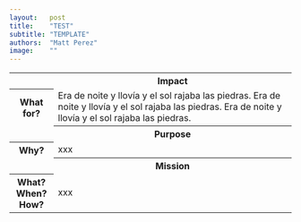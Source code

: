 ```yaml
---
layout:   post
title:    "TEST"
subtitle: "TEMPLATE"
authors:  "Matt Perez"
image:    ""
---
```


<div style="display: none; ">
 <p>xxx</p>
</div>

 <div class="_center">
  <table class="_explicitalignment">
   <tr class="_background">
    <td></td>
    <th>Impact</th>
   </tr>
   <tr>
    <th>What for?</th>
    <td>Era de noite y llovía y el sol rajaba las piedras. Era de noite y llovía y el sol rajaba las piedras. Era de noite y llovía y el sol rajaba las piedras.</td>
   </tr>
   <tr class="_background">
    <td></td>
    <th>Purpose</th>
   </tr>
   <tr>
    <th>Why?</th>
    <td>xxx</td>
   </tr>
   <tr class="_background">
    <td></td>
    <th>Mission</th>
   </tr>
   <tr>
    <th>
     What?<br>
     When?<br>
     How?
    </th>
    <td>xxx</td>
   </tr>
  </table>
 </div>
